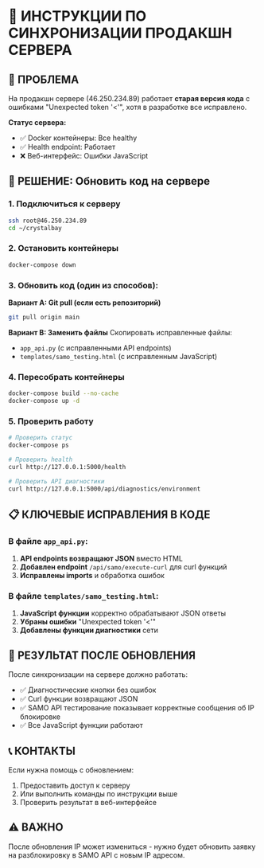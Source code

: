 # 🚀 ИНСТРУКЦИИ ПО СИНХРОНИЗАЦИИ ПРОДАКШН СЕРВЕРА

## 🎯 ПРОБЛЕМА

На продакшн сервере (46.250.234.89) работает **старая версия кода** с ошибками "Unexpected token '<'", хотя в разработке все исправлено.

**Статус сервера:**
- ✅ Docker контейнеры: Все healthy
- ✅ Health endpoint: Работает  
- ❌ Веб-интерфейс: Ошибки JavaScript

## 🔧 РЕШЕНИЕ: Обновить код на сервере

### 1. Подключиться к серверу
```bash
ssh root@46.250.234.89
cd ~/crystalbay
```

### 2. Остановить контейнеры
```bash
docker-compose down
```

### 3. Обновить код (один из способов):

**Вариант A: Git pull (если есть репозиторий)**
```bash
git pull origin main
```

**Вариант B: Заменить файлы**
Скопировать исправленные файлы:
- `app_api.py` (с исправленными API endpoints)
- `templates/samo_testing.html` (с исправленным JavaScript)

### 4. Пересобрать контейнеры
```bash
docker-compose build --no-cache
docker-compose up -d
```

### 5. Проверить работу
```bash
# Проверить статус
docker-compose ps

# Проверить health
curl http://127.0.0.1:5000/health

# Проверить API диагностики
curl http://127.0.0.1:5000/api/diagnostics/environment
```

## 📋 КЛЮЧЕВЫЕ ИСПРАВЛЕНИЯ В КОДЕ

### В файле `app_api.py`:
1. **API endpoints возвращают JSON** вместо HTML
2. **Добавлен endpoint** `/api/samo/execute-curl` для curl функций
3. **Исправлены imports** и обработка ошибок

### В файле `templates/samo_testing.html`:
1. **JavaScript функции** корректно обрабатывают JSON ответы
2. **Убраны ошибки** "Unexpected token '<'"
3. **Добавлены функции диагностики** сети

## 🎯 РЕЗУЛЬТАТ ПОСЛЕ ОБНОВЛЕНИЯ

После синхронизации на сервере должно работать:
- ✅ Диагностические кнопки без ошибок
- ✅ Curl функции возвращают JSON
- ✅ SAMO API тестирование показывает корректные сообщения об IP блокировке
- ✅ Все JavaScript функции работают

## 📞 КОНТАКТЫ

Если нужна помощь с обновлением:
1. Предоставить доступ к серверу
2. Или выполнить команды по инструкции выше
3. Проверить результат в веб-интерфейсе

## ⚠️ ВАЖНО

После обновления IP может измениться - нужно будет обновить заявку на разблокировку в SAMO API с новым IP адресом.